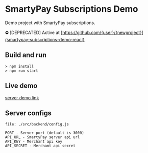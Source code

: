 # SmartyPay Subscriptions Demo

Demo project with SmartyPay subscriptions.

:no_entry: [DEPRECATED] Active at [https://github.com/{user}/{newproject}](smartypay-subscriptions-demo-react)

## Build and run
```
> npm install
> npm run start
```

## Live demo
[server demo link](https://ncps-subs-demo.staging.mnxsc.tech/)

## Server configs
```
file: ./src/backend/config.js

PORT - Server port (default is 3000)
API_URL - SmartyPay server api url
API_KEY - Merchant api key
API_SECRET - Merchant api secret
```

